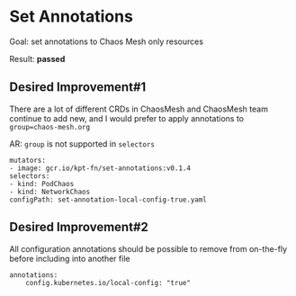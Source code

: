 # Set Annotations

Goal: set annotations to Chaos Mesh only resources

Result: **passed**

## Desired Improvement#1

There are a lot of different CRDs in ChaosMesh and ChaosMesh team continue to add new, and I would prefer to
apply annotations to `group=chaos-mesh.org`

AR: `group` is not supported in `selectors`

```
mutators:
- image: gcr.io/kpt-fn/set-annotations:v0.1.4
selectors:
- kind: PodChaos
- kind: NetworkChaos
configPath: set-annotation-local-config-true.yaml
```

## Desired Improvement#2

All configuration annotations should be possible to remove from on-the-fly before including into another file

```
annotations:
    config.kubernetes.io/local-config: "true"
```